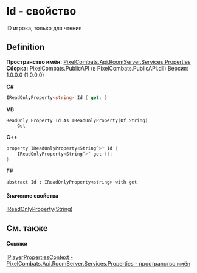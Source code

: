 # Id - свойство


ID игрока, только для чтения



## Definition
**Пространство имён:** <a href="7a6d0ac1-2a42-0f0a-dc90-e72ae4f99370">PixelCombats.Api.RoomServer.Services.Properties</a>  
**Сборка:** PixelCombats.PublicAPI (в PixelCombats.PublicAPI.dll) Версия: 1.0.0.0 (1.0.0.0)

**C#**
``` C#
IReadOnlyProperty<string> Id { get; }
```
**VB**
``` VB
ReadOnly Property Id As IReadOnlyProperty(Of String)
	Get
```
**C++**
``` C++
property IReadOnlyProperty<String^>^ Id {
	IReadOnlyProperty<String^>^ get ();
}
```
**F#**
``` F#
abstract Id : IReadOnlyProperty<string> with get
```



#### Значение свойства
<a href="7ba672a4-116d-bb7b-71fc-76f9b14b031c">IReadOnlyProperty</a>(<a href="https://learn.microsoft.com/dotnet/api/system.string" target="_blank" rel="noopener noreferrer">String</a>)

## См. также


#### Ссылки
<a href="23ba1b98-0fba-4ee4-fa1b-3d37f84b95d7">IPlayerPropertiesContext - </a>  
<a href="7a6d0ac1-2a42-0f0a-dc90-e72ae4f99370">PixelCombats.Api.RoomServer.Services.Properties - пространство имён</a>  
